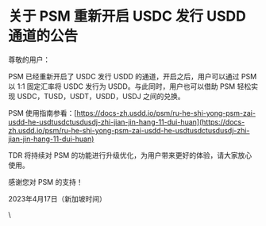 # 关于 PSM 重新开启 USDC 发行 USDD 通道的公告

尊敬的用户：

PSM 已经重新开启了 USDC 发行 USDD 的通道，开启之后，用户可以通过 PSM 以 1:1 固定汇率将 USDC 发行为 USDD。与此同时，用户也可以借助 PSM 轻松实现 USDC，TUSD，USDT，USDD，USDJ 之间的兑换。

PSM 使用指南参看：[https://docs-zh.usdd.io/psm/ru-he-shi-yong-psm-zai-usdd-he-usdtusdctusdusdj-zhi-jian-jin-hang-11-dui-huan](https://docs-zh.usdd.io/psm/ru-he-shi-yong-psm-zai-usdd-he-usdtusdctusdusdj-zhi-jian-jin-hang-11-dui-huan)

TDR 将持续对 PSM 的功能进行升级优化，为用户带来更好的体验，请大家放心使用。



&#x20;                                                                                                                               感谢您对 PSM 的支持！&#x20;

&#x20;                                                                                                                   2023年4月17日（新加坡时间）

\
